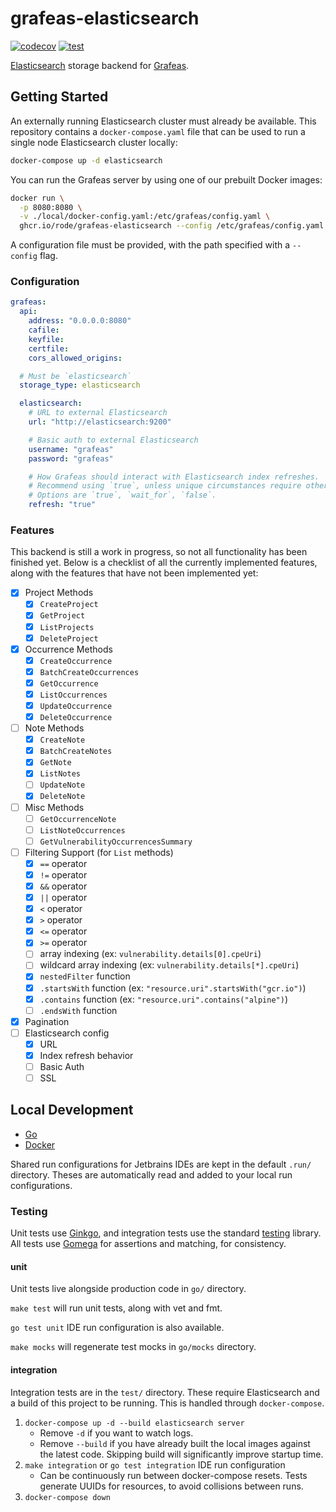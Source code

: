 # grafeas-elasticsearch

[![codecov](https://codecov.io/gh/rode/grafeas-elasticsearch/branch/main/graph/badge.svg)](https://codecov.io/gh/rode/grafeas-elasticsearch)
[![test](https://github.com/rode/grafeas-elasticsearch/workflows/test/badge.svg?branch=main)](https://github.com/rode/grafeas-elasticsearch/actions?query=workflow%3Atest+branch%3Amain)

[Elasticsearch](https://www.elastic.co/elasticsearch/) storage backend for [Grafeas](https://grafeas.io/).

## Getting Started

An externally running Elasticsearch cluster must already be available. This repository contains a `docker-compose.yaml` file
that can be used to run a single node Elasticsearch cluster locally:

```bash
docker-compose up -d elasticsearch
```

You can run the Grafeas server by using one of our prebuilt Docker images:

```bash
docker run \
  -p 8080:8080 \
  -v ./local/docker-config.yaml:/etc/grafeas/config.yaml \
  ghcr.io/rode/grafeas-elasticsearch --config /etc/grafeas/config.yaml
```

A configuration file must be provided, with the path specified with a `--config` flag.

### Configuration

```yaml
grafeas:
  api:
    address: "0.0.0.0:8080"
    cafile:
    keyfile:
    certfile:
    cors_allowed_origins:

  # Must be `elasticsearch`
  storage_type: elasticsearch

  elasticsearch:
    # URL to external Elasticsearch
    url: "http://elasticsearch:9200"

    # Basic auth to external Elasticsearch
    username: "grafeas"
    password: "grafeas"

    # How Grafeas should interact with Elasticsearch index refreshes.
    # Recommend using `true`, unless unique circumstances require otherwise.
    # Options are `true`, `wait_for`, `false`.
    refresh: "true"
```

### Features

This backend is still a work in progress, so not all functionality has been finished yet. Below is a checklist of all the
currently implemented features, along with the features that have not been implemented yet:

- [x] Project Methods
  - [x] `CreateProject`
  - [x] `GetProject`
  - [x] `ListProjects`
  - [x] `DeleteProject`
- [x] Occurrence Methods
  - [x] `CreateOccurrence`
  - [x] `BatchCreateOccurrences`
  - [x] `GetOccurrence`
  - [x] `ListOccurrences`
  - [x] `UpdateOccurrence`
  - [x] `DeleteOccurrence`
- [ ] Note Methods
  - [x] `CreateNote`
  - [x] `BatchCreateNotes`
  - [x] `GetNote`
  - [x] `ListNotes`
  - [ ] `UpdateNote`
  - [x] `DeleteNote`
- [ ] Misc Methods
  - [ ] `GetOccurrenceNote`
  - [ ] `ListNoteOccurrences`
  - [ ] `GetVulnerabilityOccurrencesSummary`
- [ ] Filtering Support (for `List` methods)
  - [x] `==` operator
  - [x] `!=` operator
  - [x] `&&` operator
  - [x] `||` operator
  - [x] `<` operator
  - [x] `>` operator
  - [x] `<=` operator
  - [x] `>=` operator
  - [ ] array indexing (ex: `vulnerability.details[0].cpeUri`)
  - [ ] wildcard array indexing (ex: `vulnerability.details[*].cpeUri`)
  - [x] `nestedFilter` function  
  - [x] `.startsWith` function (ex: `"resource.uri".startsWith("gcr.io")`)
  - [x] `.contains` function (ex: `"resource.uri".contains("alpine")`)
  - [ ] `.endsWith` function
- [x] Pagination
- [ ] Elasticsearch config
  - [x] URL
  - [x] Index refresh behavior
  - [ ] Basic Auth
  - [ ] SSL

## Local Development

- [Go](https://golang.org/)
- [Docker](https://www.docker.com/get-started)

Shared run configurations for Jetbrains IDEs are kept in the default `.run/` directory.
Theses are automatically read and added to your local run configurations.

### Testing

Unit tests use [Ginkgo](http://onsi.github.io/ginkgo/), and integration tests use the standard [testing](https://golang.org/pkg/testing/) library.
All tests use [Gomega](https://onsi.github.io/gomega/) for assertions and matching, for consistency.

#### unit

Unit tests live alongside production code in `go/` directory.

`make test` will run unit tests, along with vet and fmt.

`go test unit` IDE run configuration is also available.

`make mocks` will regenerate test mocks in `go/mocks` directory.

#### integration

Integration tests are in the `test/` directory.
These require Elasticsearch and a build of this project to be running.
This is handled through `docker-compose`.

1. `docker-compose up -d --build elasticsearch server`
   - Remove `-d` if you want to watch logs.
   - Remove `--build` if you have already built the local images against the latest code.
     Skipping build will significantly improve startup time.
1. `make integration` or `go test integration` IDE run configuration
   - Can be continuously run between docker-compose resets.
     Tests generate UUIDs for resources, to avoid collisions between runs.
1. `docker-compose down`
